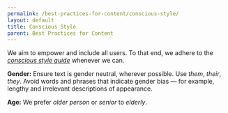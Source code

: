 ```yaml
---
permalink: /best-practices-for-content/conscious-style/
layout: default
title: Conscious Style
parent: Best Practices for Content
---
```

We aim to empower and include all users. To that end, we adhere to the
[*conscious style guide*](http://consciousstyleguide.com/) whenever we
can.

**Gender:** Ensure text is gender neutral, wherever possible. Use
*them*, *their*, *they*. Avoid words and phrases that indicate gender
bias — for example, lengthy and irrelevant descriptions of appearance.

**Age:** We prefer *older person* or *senior* to *elderly*.
